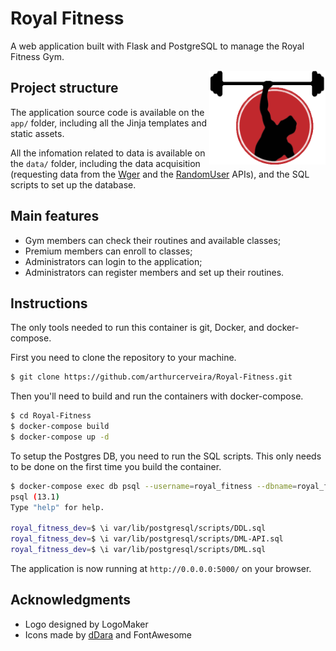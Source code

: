 # Royal Fitness

A web application built with Flask and PostgreSQL to manage the Royal Fitness Gym.

<img align="right" src=./app/static/logo.png height="150px">

## Project structure

The application source code is available on the `app/` folder, including all the Jinja templates and static assets.

All the infomation related to data is available on the `data/` folder, including the data acquisition (requesting data from the [Wger](https://wger.de/api/v2/) and the [RandomUser](https://randomuser.me/) APIs), and the SQL scripts to set up the database.

## Main features

- Gym members can check their routines and available classes;
- Premium members can enroll to classes;
- Administrators can login to the application;
- Administrators can register members and set up their routines.

## Instructions

The only tools needed to run this container is git, Docker, and docker-compose.

First you need to clone the repository to your machine.

```bash
$ git clone https://github.com/arthurcerveira/Royal-Fitness.git
```

Then you'll need to build and run the containers with docker-compose.

```bash
$ cd Royal-Fitness
$ docker-compose build
$ docker-compose up -d
```

To setup the Postgres DB, you need to run the SQL scripts. This only needs to be done on the first time you build the container.

```bash
$ docker-compose exec db psql --username=royal_fitness --dbname=royal_fitness_dev
psql (13.1)
Type "help" for help.

royal_fitness_dev=$ \i var/lib/postgresql/scripts/DDL.sql
royal_fitness_dev=$ \i var/lib/postgresql/scripts/DML-API.sql
royal_fitness_dev=$ \i var/lib/postgresql/scripts/DML.sql
```

The application is now running at `http://0.0.0.0:5000/` on your browser.

## Acknowledgments

- Logo designed by LogoMaker
- Icons made by [dDara](https://www.flaticon.com/authors/ddara) and FontAwesome
